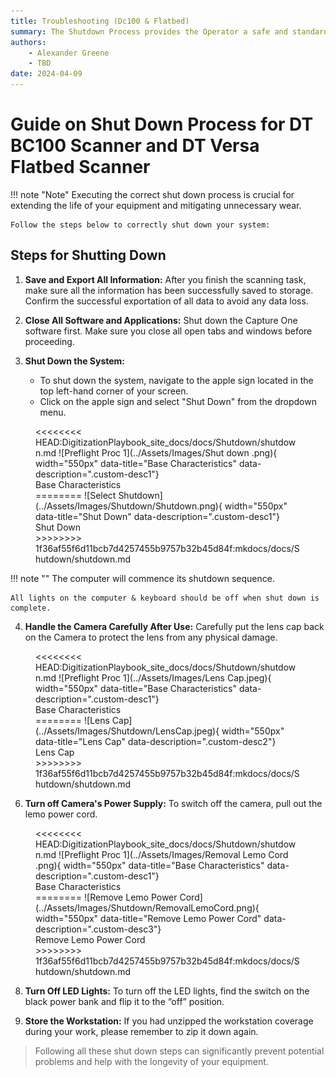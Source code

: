 ```yaml
---
title: Troubleshooting (Dc100 & Flatbed)
summary: The Shutdown Process provides the Operator a safe and standardized way of power
authors:
    - Alexander Greene
    - TBD
date: 2024-04-09
---
```


# Guide on Shut Down Process for DT BC100 Scanner and DT Versa Flatbed Scanner

!!! note "Note"
    Executing the correct shut down process is crucial for extending the life of your equipment and mitigating unnecessary wear.
    
    Follow the steps below to correctly shut down your system:

## Steps for Shutting Down

1. **Save and Export All Information:**
    After you finish the scanning task, make sure all the information has been successfully saved to storage. Confirm the successful exportation of all data to avoid any data loss.

2. **Close All Software and Applications:**
    Shut down the Capture One software first. Make sure you close all open tabs and windows before proceeding.

3. **Shut Down the System:**
    - To shut down the system, navigate to the apple sign located in the top left-hand corner of your screen.
    - Click on the apple sign and select "Shut Down" from the dropdown menu.

<figure markdown>
<<<<<<<< HEAD:DigitizationPlaybook_site_docs/docs/Shutdown/shutdown.md
![Preflight Proc 1](../Assets/Images/Shut down .png){ width="550px" data-title="Base Characteristics" data-description=".custom-desc1"}
<figcaption>Base Characteristics</figcaption>
========
![Select Shutdown](../Assets/Images/Shutdown/Shutdown.png){ width="550px" data-title="Shut Down" data-description=".custom-desc1"}
<figcaption>Shut Down</figcaption>
>>>>>>>> 1f36af55f6d11bcb7d4257455b9757b32b45d84f:mkdocs/docs/Shutdown/shutdown.md
</figure>
<div class="glightbox-desc custom-desc1">
  <p></p>
</div>

!!! note ""
    The computer will commence its shutdown sequence.
    
    All lights on the computer & keyboard should be off when shut down is complete.

4. **Handle the Camera Carefully After Use:**
    Carefully put the lens cap back on the Camera to protect the lens from any physical damage.

<figure markdown>
<<<<<<<< HEAD:DigitizationPlaybook_site_docs/docs/Shutdown/shutdown.md
![Preflight Proc 1](../Assets/Images/Lens Cap.jpeg){ width="550px" data-title="Base Characteristics" data-description=".custom-desc1"}
<figcaption>Base Characteristics</figcaption>
========
![Lens Cap](../Assets/Images/Shutdown/LensCap.jpeg){ width="550px" data-title="Lens Cap" data-description=".custom-desc2"}
<figcaption>Lens Cap</figcaption>
>>>>>>>> 1f36af55f6d11bcb7d4257455b9757b32b45d84f:mkdocs/docs/Shutdown/shutdown.md
</figure>
<div class="glightbox-desc custom-desc2">
  <p></p>
</div>

6. **Turn off Camera's Power Supply:**
    To switch off the camera, pull out the lemo power cord.

<figure markdown>
<<<<<<<< HEAD:DigitizationPlaybook_site_docs/docs/Shutdown/shutdown.md
![Preflight Proc 1](../Assets/Images/Removal Lemo Cord .png){ width="550px" data-title="Base Characteristics" data-description=".custom-desc1"}
<figcaption>Base Characteristics</figcaption>
========
![Remove Lemo Power Cord](../Assets/Images/Shutdown/RemovalLemoCord.png){ width="550px" data-title="Remove Lemo Power Cord" data-description=".custom-desc3"}
<figcaption>Remove Lemo Power Cord</figcaption>
>>>>>>>> 1f36af55f6d11bcb7d4257455b9757b32b45d84f:mkdocs/docs/Shutdown/shutdown.md
</figure>
<div class="glightbox-desc custom-desc3">
  <p></p>
</div>

8. **Turn Off LED Lights:**
    To turn off the LED lights, find the switch on the black power bank and flip it to the “off” position.

9. **Store the Workstation:**
    If you had unzipped the workstation coverage during your work, please remember to zip it down again.


> Following all these shut down steps can significantly prevent potential problems and help with the longevity of your equipment.
